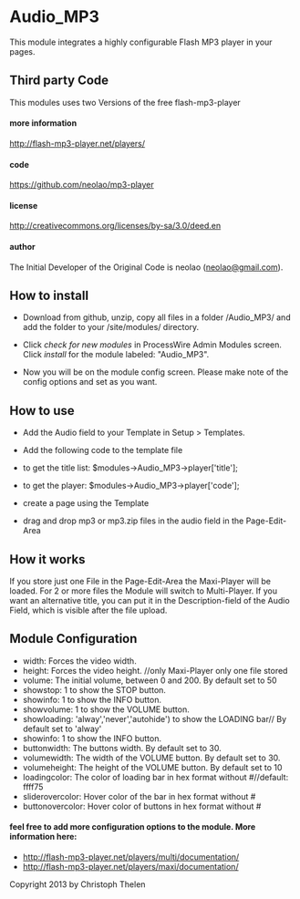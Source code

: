 Audio_MP3
=========

This module integrates a highly configurable Flash MP3 player in your pages.
 
## Third party Code
This modules uses two Versions of the free flash-mp3-player

#### more information
http://flash-mp3-player.net/players/

#### code
https://github.com/neolao/mp3-player

#### license
http://creativecommons.org/licenses/by-sa/3.0/deed.en

#### author
The Initial Developer of the Original Code is neolao (neolao@gmail.com).


## How to install

- Download from github, unzip, copy all files in a folder /Audio_MP3/ and add the folder to your /site/modules/ directory. 

- Click *check for new modules* in ProcessWire Admin Modules screen. Click *install* for the module labeled: "Audio_MP3".

- Now you will be on the module config screen. Please make note of the config options and set as you want.


## How to use

- Add the Audio field to your Template in Setup > Templates.

- Add the following code to the template file
- to get the title list: $modules->Audio_MP3->player['title'];
- to get the player: $modules->Audio_MP3->player['code'];

- create a page using the Template

- drag and drop mp3 or mp3.zip files in the audio field in the Page-Edit-Area


## How it works

If you store just one File in the Page-Edit-Area the Maxi-Player will be loaded. For 2 or more files the Module will switch to Multi-Player. If you want an alternative title, you can put it in the Description-field of the Audio Field, which is visible after the file upload.


## Module Configuration

- width: Forces the video width.
- height: Forces the video height. //only Maxi-Player only one file stored
- volume: The initial volume, between 0 and 200. By default set to 50
- showstop: 1 to show the STOP button.
- showinfo: 1 to show the INFO button.
- showvolume: 1 to show the VOLUME button.
- showloading: 'alway','never','autohide') to show the LOADING bar// By default set to 'alway'
- showinfo: 1 to show the INFO button.
- buttonwidth: The buttons width. By default set to 30.
- volumewidth: The width of the VOLUME button. By default set to 30.
- volumeheight: The height of the VOLUME button. By default set to 10
- loadingcolor: The color of loading bar in hex format without #//default: ffff75
- sliderovercolor: Hover color of the bar in hex format without #
- buttonovercolor: Hover color of buttons in hex format without #

#### feel free to add more configuration options to the module. More information here:

- http://flash-mp3-player.net/players/multi/documentation/
- http://flash-mp3-player.net/players/maxi/documentation/

Copyright 2013 by Christoph Thelen
